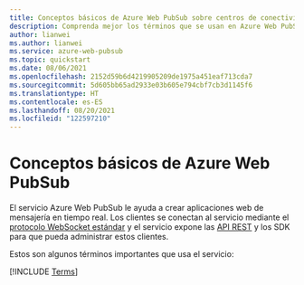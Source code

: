 ```yaml
---
title: Conceptos básicos de Azure Web PubSub sobre centros de conectividad, grupos y conexiones
description: Comprenda mejor los términos que se usan en Azure Web PubSub.
author: lianwei
ms.author: lianwei
ms.service: azure-web-pubsub
ms.topic: quickstart
ms.date: 08/06/2021
ms.openlocfilehash: 2152d59b6d4219905209de1975a451eaf713cda7
ms.sourcegitcommit: 5d605bb65ad2933e03b605e794cbf7cb3d1145f6
ms.translationtype: HT
ms.contentlocale: es-ES
ms.lasthandoff: 08/20/2021
ms.locfileid: "122597210"
---
```

# <a name="azure-web-pubsub-basic-concepts"></a>Conceptos básicos de Azure Web PubSub

El servicio Azure Web PubSub le ayuda a crear aplicaciones web de mensajería en tiempo real. Los clientes se conectan al servicio mediante el [protocolo WebSocket estándar](https://datatracker.ietf.org/doc/html/rfc6455) y el servicio expone las [API REST](/rest/api/webpubsub) y los SDK para que pueda administrar estos clientes.

Estos son algunos términos importantes que usa el servicio:

[!INCLUDE [Terms](includes/terms.md)]
